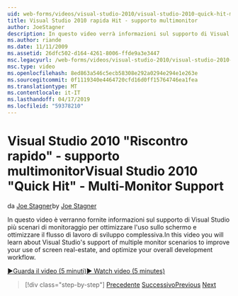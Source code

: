 ```yaml
---
uid: web-forms/videos/visual-studio-2010/visual-studio-2010-quick-hit-multi-monitor-support
title: Visual Studio 2010 rapida Hit - supporto multimonitor
author: JoeStagner
description: In questo video verrà informazioni sul supporto di Visual Studio più scenari di monitoraggio per ottimizzare l'uso sullo schermo e ottimizzare complessivo delle...
ms.author: riande
ms.date: 11/11/2009
ms.assetid: 26dfc502-d164-4261-8006-ffde9a3e3447
msc.legacyurl: /web-forms/videos/visual-studio-2010/visual-studio-2010-quick-hit-multi-monitor-support
msc.type: video
ms.openlocfilehash: 8ed863a546c5ecb58308e292a0294e294e1e263e
ms.sourcegitcommit: 0f1119340e4464720cfd16d0ff15764746ea1fea
ms.translationtype: MT
ms.contentlocale: it-IT
ms.lasthandoff: 04/17/2019
ms.locfileid: "59378210"
---
```

# <a name="visual-studio-2010-quick-hit---multi-monitor-support"></a><span data-ttu-id="49df4-103">Visual Studio 2010 "Riscontro rapido" - supporto multimonitor</span><span class="sxs-lookup"><span data-stu-id="49df4-103">Visual Studio 2010 "Quick Hit" - Multi-Monitor Support</span></span>

<span data-ttu-id="49df4-104">da [Joe Stagner](https://github.com/JoeStagner)</span><span class="sxs-lookup"><span data-stu-id="49df4-104">by [Joe Stagner](https://github.com/JoeStagner)</span></span>

<span data-ttu-id="49df4-105">In questo video è verranno fornite informazioni sul supporto di Visual Studio più scenari di monitoraggio per ottimizzare l'uso sullo schermo e ottimizzare il flusso di lavoro di sviluppo complessiva.</span><span class="sxs-lookup"><span data-stu-id="49df4-105">In this video you will learn about Visual Studio's support of multiple monitor scenarios to improve your use of screen real-estate, and optimize your overall development workflow.</span></span> 

[<span data-ttu-id="49df4-106">&#9654;Guarda il video (5 minuti)</span><span class="sxs-lookup"><span data-stu-id="49df4-106">&#9654; Watch video (5 minutes)</span></span>](https://channel9.msdn.com/Blogs/ASP-NET-Site-Videos/visual-studio-2010-quick-hit-multi-monitor-support)

> [!div class="step-by-step"]
> <span data-ttu-id="49df4-107">[Precedente](visual-studio-2010-quick-hit-intellisense-smart-lists.md)
> [Successivo](visual-studio-2010-quick-hit-new-web-project-template.md)</span><span class="sxs-lookup"><span data-stu-id="49df4-107">[Previous](visual-studio-2010-quick-hit-intellisense-smart-lists.md)
[Next](visual-studio-2010-quick-hit-new-web-project-template.md)</span></span>
